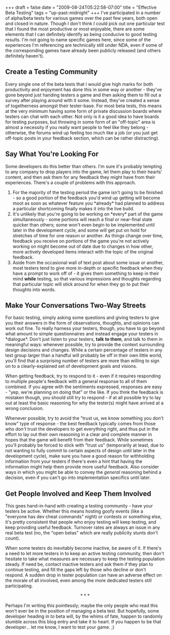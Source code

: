 +++
draft = false
date = "2009-08-24T05:22:58-07:00"
title = "Effective Beta Testing"
tags = "up-past-midnight"
+++
I've participated in a number of alpha/beta tests for various games over the past few years, both open and closed in nature. Though I don't think I could pick out one particular test that I found the most productive or most enjoyable, there are some elements that I can definitely identify as being conducive to good testing results. I'm not going to name specific games here, since some of the experiences I'm referencing are technically still under NDA, even if some of the corresponding games have already been publicly released (and others definitely haven't).

<h2>Create a Testing Community</h2>
Every single one of the beta tests that I would give high marks for both productivity and enjoyment has done this in some way or another - they've gone beyond just handing testers a game and then asking them to fill out a survey after playing around with it some. Instead, they've created a sense of togetherness amongst their tester-base. For most beta tests, this means at the very minimum having some form of private discussion boards where testers can chat with each other. Not only is it a good idea to have boards for testing purposes, but throwing in some form of an "off-topic" area is almost a necessity if you really want people to feel like they belong - otherwise, the forums wind up feeling too much like a job (or you just get off-topic posts in your feedback section, which can be rather distracting).
<h2>Say What You're Looking For</h2>
Some developers do this better than others. I'm sure it's probably tempting to any company to drop players into the game, let them play to their hearts' content, and then ask them for any feedback they might have from their experiences. There's a couple of problems with this approach.
<ol>
      <li>For the majority of the testing period the game isn't going to be finished - so a good portion of the feedback you'd wind up getting will become moot as soon as whatever feature you *already* had planned to address a particular shortcoming finally makes it into the live build.</li>
     <li>It's unlikely that you're going to be working on *every* part of the game simultaneously - some portions will reach a final or near-final state quicker than others; some won't even begin to be implemented until later in the development cycle, and some will get put on hold for stretches of time for one reason or another. As things change over time, feedback you receive on portions of the game you're not actively working on might become out of date due to changes in how other, more actively developed items interact with the topic of the original feedback.</li>
     <li>Aside from the occasional wall of text post about some issue or another, most testers tend to give more in-depth or specific feedback when they have a prompt to work off of - it gives them something to keep in their mind <strong>while</strong> testing, so that various impressions and thoughts regarding that particular topic will stick around for when they go to put their thoughts into words.</li>
</ol>
<h2>Make Your Conversations Two-Way Streets</h2>
For basic testing, simply asking some questions and giving testers to give you their answers in the form of observations, thoughts, and opinions can work out fine. To really harness your testers, though, you have to go beyond what amount to simple questionnaires and instead engage your testers in *dialogue*. Don't just listen to your testers, <strong>talk</strong> <strong>to them</strong>, and talk to them in meaningful ways: whenever possible, try to provide the context surrounding design decisions and changes. While a certain percentage of testers in any test group larger than a handful will probably be off in their own little world, you'll find that a surprising number of testers are more than willing to sign on to a clearly-explained set of development goals and visions.

When getting feedback, try to respond to it - even if it requires responding to multiple people's feedback with a general response to all of them combined. If you agree with the sentiments expressed, responses are easy - "yep, we're planning on doing that" or the like. If you think the feedback is mistaken though, you should still try to respond - if at all possible try to lay out at least the basic reasoning for why the tester(s) might have arrived at a wrong conclusion.

Whenever possible, try to avoid the "trust us, we know something you don't know" type of response - the best feedback typically comes from those who *don't* trust the developers to get everything right, and thus put in the effort to lay out their own reasoning in a clear and complete manner in hopes that the game will benefit from their feedback. While sometimes you'll probably be forced to stick with "trust us" (temporarily at least, due to not wanting to fully commit to certain aspects of design until later in the development cycle), make sure you have a good reason for withholding information from your testers if there's even a hint that having the information might help them provide more useful feedback. Also consider ways in which you might be able to convey the *general* reasoning behind a decision, even if you can't go into implementation specifics until later.
<h2>Get People Involved and Keep Them Involved</h2>
This goes hand-in-hand with creating a testing community - have your testers be active. Whether this means hosting goofy events (like a "everyone has dev cheat commands" night) or contests or something else, it's pretty consistent that people who enjoy testing will keep testing, and keep providing useful feedback. Turnover rates are always an issue in any real beta test (no, the "open betas" which are really publicity stunts don't count).

When some testers do inevitably become inactive, be aware of it. If there's a need to let more testers in to keep an active testing community, then don't hesitate to take what measures are necessary to keep the testing population steady. If need be, contact inactive testers and ask them if they plan to continue testing, and fill the gaps left by those who decline or don't respond. A sudden drop in tester population can have an adverse effect on the morale of all involved, even among the more dedicated testers still participating.
<p style="text-align: center;">* * *</p>

Perhaps I'm writing this pointlessly; maybe the only people who read this won't ever be in the position of managing a beta test. But hopefully, some developer heading in to beta will, by the whims of fate, happen to randomly stumble across this blog entry and take it to heart. If you happen to be that developer... let me know, I want to test your game. ;)
